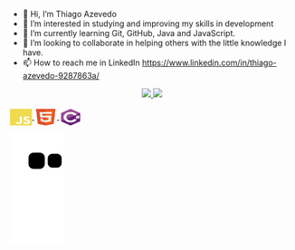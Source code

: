 - 👋 Hi, I’m Thiago Azevedo
- 👀 I’m interested in studying and improving my skills in development
- 🌱 I’m currently learning Git, GitHub, Java and JavaScript.
- 💞️ I’m looking to collaborate in helping others with the little knowledge I have.
- 📫 How to reach me  in LinkedIn https://www.linkedin.com/in/thiago-azevedo-9287863a/

<div align="center">
  <a href="https://github.com/Thiaguinho94">
  <img height="150em" src="https://github-readme-stats.vercel.app/api?username=Thiaguinho94&show_icons=true&theme=dracula&include_all_commits=true&count_private=true"/>
  <img height="150em" src="https://github-readme-stats.vercel.app/api/top-langs/?username=Thiaguinho94&layout=compact&langs_count=7&theme=dracula"/>
</div>
  
  <div style="display: inline_block"><br>
  <img align="center" alt="Thiaguinho-Js" height="30" width="40" src="https://raw.githubusercontent.com/devicons/devicon/master/icons/javascript/javascript-plain.svg">
  <img align="center" alt="Thiaguinho-HTML" height="30" width="40" src="https://raw.githubusercontent.com/devicons/devicon/master/icons/html5/html5-original.svg">
  <img align="center" alt="Thiaguinho-Csharp" height="30" width="40" src="https://raw.githubusercontent.com/devicons/devicon/master/icons/csharp/csharp-original.svg">
</div>
  
  ![Snake animation](https://github.com/rafaballerini/rafaballerini/blob/output/github-contribution-grid-snake.svg)
  
  ##

<!---
Thiaguinho94/Thiaguinho94 is a ✨ special ✨ repository because its `README.md` (this file) appears on your GitHub profile.
You can click the Preview link to take a look at your changes.
--->
